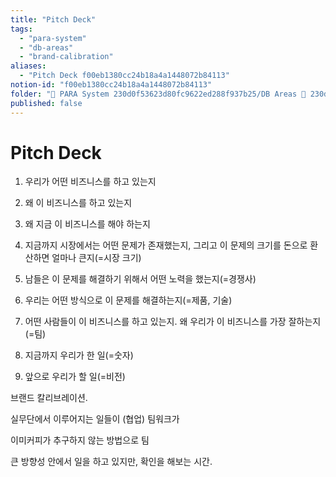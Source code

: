 ```yaml
---
title: "Pitch Deck"
tags:
  - "para-system"
  - "db-areas"
  - "brand-calibration"
aliases:
  - "Pitch Deck f00eb1380cc24b18a4a1448072b84113"
notion-id: "f00eb1380cc24b18a4a1448072b84113"
folder: "🚀 PARA System 230d0f53623d80fc9622ed288f937b25/DB Areas 🔲 230d0f53623d812fa0e9f500c4679623/(주) 음 66e9b539f26a4b65b785de77451613c8/Brand Calibration b763e5f4a0d94fc0a1804daf2b4cbf05"
published: false
---
```


# Pitch Deck

1. 우리가 어떤 비즈니스를 하고 있는지

2. 왜 이 비즈니스를 하고 있는지

3. 왜 지금 이 비즈니스를 해야 하는지

4. 지금까지 시장에서는 어떤 문제가 존재했는지, 그리고 이 문제의 크기를 돈으로 환산하면 얼마나 큰지(=시장 크기)

5. 남들은 이 문제를 해결하기 위해서 어떤 노력을 했는지(=경쟁사)

6. 우리는 어떤 방식으로 이 문제를 해결하는지(=제품, 기술)

7. 어떤 사람들이 이 비즈니스를 하고 있는지. 왜 우리가 이 비즈니스를 가장 잘하는지(=팀)

8. 지금까지 우리가 한 일(=숫자)

9. 앞으로 우리가 할 일(=비전)

브랜드 칼리브레이션.

실무단에서 이루어지는 일들이 (협업) 팀워크가

이미커피가 추구하지 않는 방법으로 팀

큰 방향성 안에서 일을 하고 있지만, 확인을 해보는 시간.
